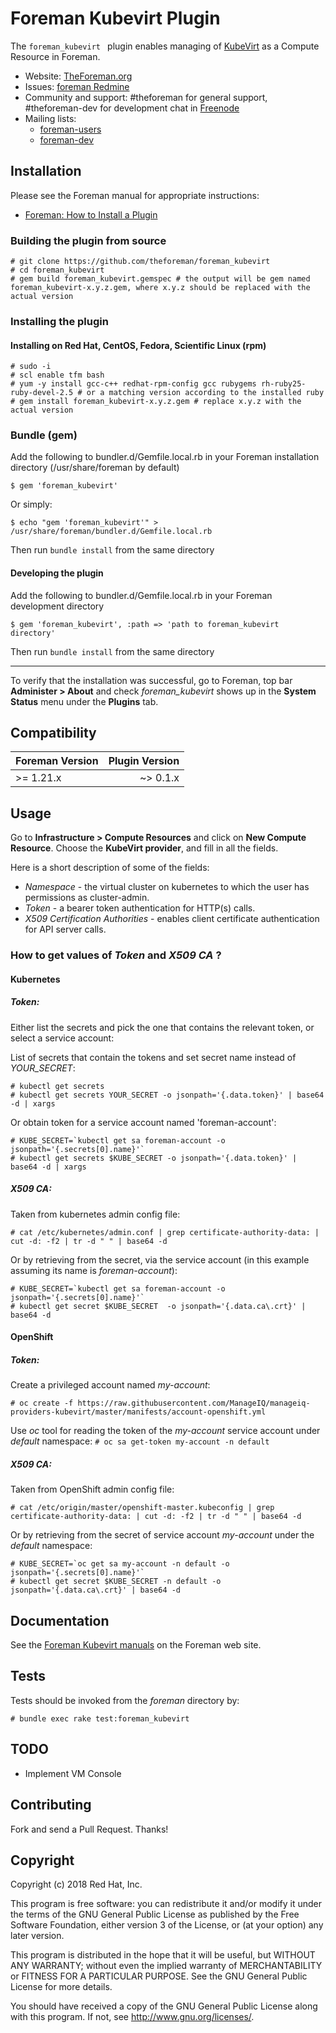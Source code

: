 
# Foreman Kubevirt Plugin

The ```foreman_kubevirt ``` plugin enables managing of [KubeVirt](https://kubevirt.io) as a Compute Resource in Foreman.

* Website: [TheForeman.org](http://theforeman.org)
* Issues: [foreman Redmine](http://projects.theforeman.org/projects/kubevirt/issues/)
* Community and support: #theforeman for general support, #theforeman-dev for development chat in [Freenode](irc.freenode.net)
* Mailing lists:
    * [foreman-users](https://groups.google.com/forum/?fromgroups#!forum/foreman-users)
    * [foreman-dev](https://groups.google.com/forum/?fromgroups#!forum/foreman-dev)


## Installation

Please see the Foreman manual for appropriate instructions:

* [Foreman: How to Install a Plugin](https://theforeman.org/plugins/#2.Installation)


### Building the plugin from source
    # git clone https://github.com/theforeman/foreman_kubevirt
    # cd foreman_kubevirt
    # gem build foreman_kubevirt.gemspec # the output will be gem named foreman_kubevirt-x.y.z.gem, where x.y.z should be replaced with the actual version

### Installing the plugin

#### Installing on Red Hat, CentOS, Fedora, Scientific Linux (rpm)
    # sudo -i
    # scl enable tfm bash
    # yum -y install gcc-c++ redhat-rpm-config gcc rubygems rh-ruby25-ruby-devel-2.5 # or a matching version according to the installed ruby
    # gem install foreman_kubevirt-x.y.z.gem # replace x.y.z with the actual version

### Bundle (gem)

Add the following to bundler.d/Gemfile.local.rb in your Foreman installation directory (/usr/share/foreman by default)

    $ gem 'foreman_kubevirt'

Or simply:

    $ echo "gem 'foreman_kubevirt'" > /usr/share/foreman/bundler.d/Gemfile.local.rb

Then run `bundle install` from the same directory

#### Developing the plugin
Add the following to bundler.d/Gemfile.local.rb in your Foreman development directory

    $ gem 'foreman_kubevirt', :path => 'path to foreman_kubevirt directory'

Then run `bundle install` from the same directory

-------------------
To verify that the installation was successful, go to Foreman, top bar **Administer > About** and check *foreman_kubevirt* shows up in the **System Status** menu under the **Plugins** tab.

## Compatibility

| Foreman Version | Plugin Version |
| --------------- | --------------:|
| >= 1.21.x       | ~> 0.1.x       |

## Usage
Go to **Infrastructure > Compute Resources** and click on **New Compute Resource**.
Choose the **KubeVirt provider**, and fill in all the fields.

Here is a short description of some of the fields:
* *Namespace* - the virtual cluster on kubernetes to which the user has permissions as cluster-admin.
* *Token* - a bearer token authentication for HTTP(s) calls.
* *X509 Certification Authorities* - enables client certificate authentication for API server calls.

### How to get values of *Token* and *X509 CA* ?

#### Kubernetes
##### *Token*:

Either list the secrets and pick the one that contains the relevant token, or select a service account:

List of secrets that contain the tokens and set secret name instead of *YOUR_SECRET*:
```
# kubectl get secrets
# kubectl get secrets YOUR_SECRET -o jsonpath='{.data.token}' | base64 -d | xargs
```

Or obtain token for a service account named 'foreman-account':
```
# KUBE_SECRET=`kubectl get sa foreman-account -o jsonpath='{.secrets[0].name}'`
# kubectl get secrets $KUBE_SECRET -o jsonpath='{.data.token}' | base64 -d | xargs
```

##### *X509 CA*:

Taken from kubernetes admin config file:
```
# cat /etc/kubernetes/admin.conf | grep certificate-authority-data: | cut -d: -f2 | tr -d " " | base64 -d
```

Or by retrieving from the secret, via the service account (in this example assuming its name is *foreman-account*):
```
# KUBE_SECRET=`kubectl get sa foreman-account -o jsonpath='{.secrets[0].name}'`
# kubectl get secret $KUBE_SECRET  -o jsonpath='{.data.ca\.crt}' | base64 -d
```

#### OpenShift
##### *Token*:

Create a privileged account named *my-account*:
```
# oc create -f https://raw.githubusercontent.com/ManageIQ/manageiq-providers-kubevirt/master/manifests/account-openshift.yml
```
Use *oc* tool for reading the token of the *my-account* service account under *default* namespace:
`# oc sa get-token my-account -n default`

##### *X509 CA*:

Taken from OpenShift admin config file:
```
# cat /etc/origin/master/openshift-master.kubeconfig | grep certificate-authority-data: | cut -d: -f2 | tr -d " " | base64 -d
```

Or by retrieving from the secret of service account *my-account* under the *default* namespace:
```
# KUBE_SECRET=`oc get sa my-account -n default -o jsonpath='{.secrets[0].name}'`
# kubectl get secret $KUBE_SECRET -n default -o jsonpath='{.data.ca\.crt}' | base64 -d
```

## Documentation

See the [Foreman Kubevirt manuals](https://theforeman.org/plugins/foreman_kubevirt/) on the Foreman web site.

## Tests

Tests should be invoked from the *foreman* directory by:
```
# bundle exec rake test:foreman_kubevirt
```

## TODO

* Implement VM Console

## Contributing

Fork and send a Pull Request. Thanks!

## Copyright

Copyright (c) 2018 Red Hat, Inc.

This program is free software: you can redistribute it and/or modify
it under the terms of the GNU General Public License as published by
the Free Software Foundation, either version 3 of the License, or
(at your option) any later version.

This program is distributed in the hope that it will be useful,
but WITHOUT ANY WARRANTY; without even the implied warranty of
MERCHANTABILITY or FITNESS FOR A PARTICULAR PURPOSE.  See the
GNU General Public License for more details.

You should have received a copy of the GNU General Public License
along with this program.  If not, see <http://www.gnu.org/licenses/>.
